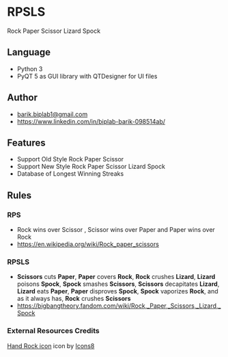 # RPSLS
Rock Paper Scissor Lizard Spock

## Language
- Python 3
- PyQT 5 as GUI library with QTDesigner for UI files

## Author
- barik.biplab1@gmail.com
- https://www.linkedin.com/in/biplab-barik-098514ab/

## Features
- Support Old Style Rock Paper Scissor
- Support New Style Rock Paper Scissor Lizard Spock
- Database of Longest Winning Streaks 

## Rules
### RPS
- Rock wins over Scissor , Scissor wins over Paper and Paper wins over Rock
- https://en.wikipedia.org/wiki/Rock_paper_scissors

### RPSLS
- **Scissors** cuts **Paper**, **Paper** covers **Rock**, **Rock** crushes **Lizard**, **Lizard** poisons **Spock**, **Spock** smashes **Scissors**, **Scissors** decapitates **Lizard**, **Lizard** eats **Paper**, **Paper** disproves **Spock**, **Spock** vaporizes **Rock**, and as it always has, **Rock** crushes **Scissors**
- https://bigbangtheory.fandom.com/wiki/Rock,_Paper,_Scissors,_Lizard,_Spock

### External Resources Credits
<a target="_blank" href="https://icons8.com/icons/set/hand-rock">Hand Rock icon</a> icon by <a target="_blank" href="https://icons8.com">Icons8</a>

